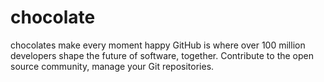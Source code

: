 # chocolate
chocolates make every moment happy
GitHub is where over 100 million developers shape the future of software, together. Contribute to the open source community, manage your Git repositories.
